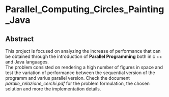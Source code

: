 # Parallel_Computing_Circles_Painting_Java

## Abstract 
This project is focused on analyzing the increase of performance that can be obtained through the introduction of **Parallel Programming** both in c ++ and Java languages.  
The problem consisted on rendering a high number of figures in space and test the variation of performance between the sequential version of the programm and varius parallel version. Check the document *paralle_relazione_cerchi.pdf* for the problem formulation, the chosen solution and more the implementation details.  
